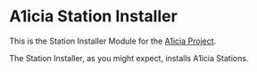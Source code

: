 # A1icia Station Installer

This is the Station Installer Module for the [A1icia Project](https://github.com/markhull/A1icia).

The Station Installer, as you might expect, installs A1icia Stations.
